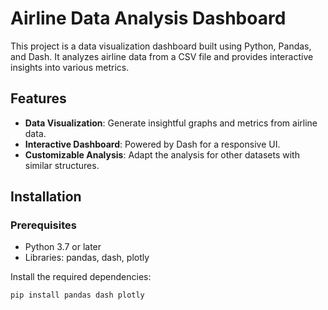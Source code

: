 # Airline Data Analysis Dashboard

This project is a data visualization dashboard built using Python, Pandas, and Dash. It analyzes airline data from a CSV file and provides interactive insights into various metrics.

## Features
- **Data Visualization**: Generate insightful graphs and metrics from airline data.
- **Interactive Dashboard**: Powered by Dash for a responsive UI.
- **Customizable Analysis**: Adapt the analysis for other datasets with similar structures.

## Installation

### Prerequisites
- Python 3.7 or later
- Libraries: pandas, dash, plotly

Install the required dependencies:
```bash
pip install pandas dash plotly

